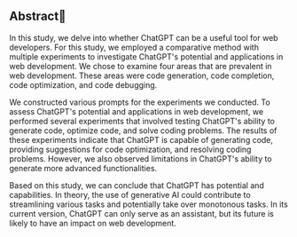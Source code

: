 ## Abstract📄

In this study, we delve into whether ChatGPT can be a useful tool for web developers. For this study, we employed a comparative method with multiple experiments to investigate ChatGPT's potential and applications in web development. We chose to examine four areas that are prevalent in web development. These areas were code generation, code completion, code optimization, and code debugging.

We constructed various prompts for the experiments we conducted. To assess ChatGPT's potential and applications in web development, we performed several experiments that involved testing ChatGPT's ability to generate code, optimize code, and solve coding problems. The results of these experiments indicate that ChatGPT is capable of generating code, providing suggestions for code optimization, and resolving coding problems. However, we also observed limitations in ChatGPT's ability to generate more advanced functionalities.

Based on this study, we can conclude that ChatGPT has potential and capabilities. In theory, the use of generative AI could contribute to streamlining various tasks and potentially take over monotonous tasks. In its current version, ChatGPT can only serve as an assistant, but its future is likely to have an impact on web development.
